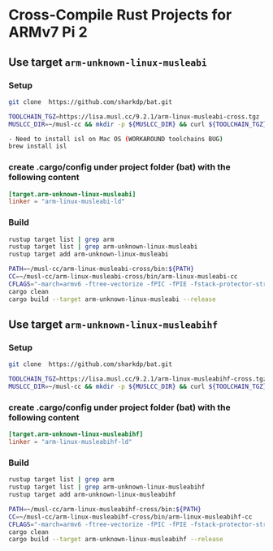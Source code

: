 # Cross-Compile Rust Projects for ARMv7 Pi 2

## Use target `arm-unknown-linux-musleabi`
### Setup
```bash
git clone  https://github.com/sharkdp/bat.git

TOOLCHAIN_TGZ=https://lisa.musl.cc/9.2.1/arm-linux-musleabi-cross.tgz
MUSLCC_DIR=~/musl-cc && mkdir -p ${MUSLCC_DIR} && curl ${TOOLCHAIN_TGZ} | tar zxvvf - -C ${MUSLCC_DIR}

- Need to install isl on Mac OS (WORKAROUND toolchains BUG)
brew install isl

```

### create .cargo/config under project folder (bat) with the following content
```toml
[target.arm-unknown-linux-musleabi]
linker = "arm-linux-musleabi-ld"
```

### Build
```bash
rustup target list | grep arm
rustup target list | grep arm-unknown-linux-musleabi
rustup target add arm-unknown-linux-musleabi

PATH=~/musl-cc/arm-linux-musleabi-cross/bin:${PATH}
CC=~/musl-cc/arm-linux-musleabi-cross/bin/arm-linux-musleabi-cc
CFLAGS="-march=armv6 -ftree-vectorize -fPIC -fPIE -fstack-protector-strong -O2 -pipe"
cargo clean
cargo build --target arm-unknown-linux-musleabi --release
```

## Use target `arm-unknown-linux-musleabihf`
### Setup
```bash
git clone  https://github.com/sharkdp/bat.git

TOOLCHAIN_TGZ=https://lisa.musl.cc/9.2.1/arm-linux-musleabihf-cross.tgz
MUSLCC_DIR=~/musl-cc && mkdir -p ${MUSLCC_DIR} && curl ${TOOLCHAIN_TGZ} | tar zxvvf - -C ${MUSLCC_DIR}
```

### create .cargo/config under project folder (bat) with the following content
```toml
[target.arm-unknown-linux-musleabihf]
linker = "arm-linux-musleabihf-ld"
```

### Build
```bash
rustup target list | grep arm
rustup target list | grep arm-unknown-linux-musleabihf
rustup target add arm-unknown-linux-musleabihf

PATH=~/musl-cc/arm-linux-musleabihf-cross/bin:${PATH}
CC=~/musl-cc/arm-linux-musleabihf-cross/bin/arm-linux-musleabihf-cc
CFLAGS="-march=armv6 -ftree-vectorize -fPIC -fPIE -fstack-protector-strong -O2 -pipe"
cargo clean
cargo build --target arm-unknown-linux-musleabihf --release
```
